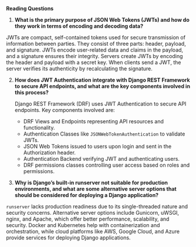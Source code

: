 **Reading Questions**

1. **What is the primary purpose of JSON Web Tokens (JWTs) and how do they work in terms of encoding and decoding data?**

  JWTs are compact, self-contained tokens used for secure transmission of information between parties. They consist of three parts: header, payload, and signature. JWTs encode user-related data and claims in the payload, and a signature ensures their integrity. Servers create JWTs by encoding the header and payload with a secret key. When clients send a JWT, the server verifies its authenticity by recalculating the signature.

2. **How does JWT Authentication integrate with Django REST Framework to secure API endpoints, and what are the key components involved in this process?**

   Django REST Framework (DRF) uses JWT Authentication to secure API endpoints. Key components involved are:
     - DRF Views and Endpoints representing API resources and functionality.
     - Authentication Classes like `JSONWebTokenAuthentication` to validate JWTs.
     - JSON Web Tokens issued to users upon login and sent in the Authorization header.
     - Authentication Backend verifying JWT and authenticating users.
     - DRF permissions classes controlling user access based on roles and permissions.

3. **Why is Django’s built-in runserver not suitable for production environments, and what are some alternative server options that should be considered for deploying a Django application?**

 `runserver` lacks production readiness due to its single-threaded nature and security concerns. Alternative server options include Gunicorn, uWSGI, nginx, and Apache, which offer better performance, scalability, and security. Docker and Kubernetes help with containerization and orchestration, while cloud platforms like AWS, Google Cloud, and Azure provide services for deploying Django applications.